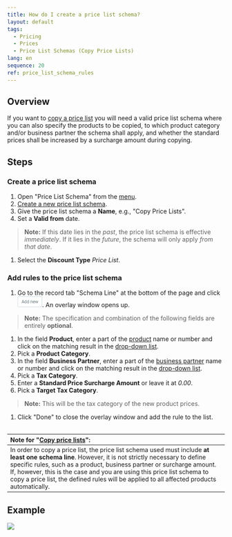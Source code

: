 ```yaml
---
title: How do I create a price list schema?
layout: default
tags:
  - Pricing
  - Prices
  - Price List Schemas (Copy Price Lists)
lang: en
sequence: 20
ref: price_list_schema_rules
---
```


## Overview
If you want to [copy a price list](Copy_prices_from_price-list-version) you will need a valid price list schema where you can also specify the products to be copied, to which product category and/or business partner the schema shall apply, and whether the standard prices shall be increased by a surcharge amount during copying.

## Steps

### Create a price list schema
1. Open "Price List Schema" from the [menu](Menu).
1. [Create a new price list schema](New_Record_Window).
1. Give the price list schema a **Name**, e.g., "Copy Price Lists".
1. Set a **Valid from** date.
 >**Note:** If this date lies in the *past*, the price list schema is effective *immediately*. If it lies in the *future*, the schema will only apply *from that date*.

1. Select the **Discount Type** *Price List*.

### Add rules to the price list schema
1. Go to the record tab "Schema Line" at the bottom of the page and click !["Add new"](assets/Add_New_Button.png). An overlay window opens up.
 >**Note:** The specification and combination of the following fields are entirely **optional**.

1. In the field **Product**, enter a part of the [product](NewProduct) name or number and click on the matching result in the [drop-down list](Keyboard_shortcuts_reference).
1. Pick a **Product Category**.
1. In the field **Business Partner**, enter a part of the [business partner](New_Business_Partner) name or number and click on the matching result in the [drop-down list](Keyboard_shortcuts_reference).
1. Pick a **Tax Category**.
1. Enter a **Standard Price Surcharge Amount** or leave it at *0.00*.
1. Pick a **Target Tax Category**.
 >**Note:** This will be the tax category of the new product prices.

1. Click "Done" to close the overlay window and add the rule to the list.
<br><br>

| Note for "[Copy price lists](Copy_prices_from_price-list-version)": |
| :--- |
| In order to copy a price list, the price list schema used must include **at least one schema line**. However, it is not strictly necessary to define specific rules, such as a product, business partner or surcharge amount.<br> If, however, this is the case and you are using this price list schema to copy a price list, the defined rules will be applied to all affected products automatically. |

## Example
![](assets/Price_list_schema_rules.gif)

